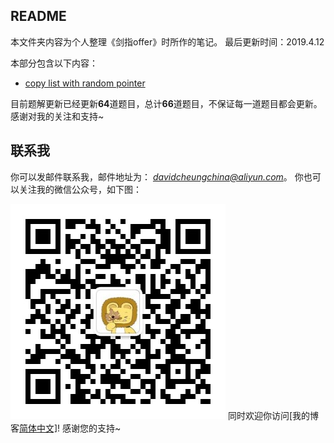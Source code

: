 ## README

本文件夹内容为个人整理《剑指offer》时所作的笔记。 最后更新时间：2019.4.12 

本部分包含以下内容：

-  [copy list with random pointer](https://github.com/dqhplhzz2008/Study-notes/blob/master/leetcode/copy-list-with-random-pointer.md)

目前题解更新已经更新**64**道题目，总计**66**道题目，不保证每一道题目都会更新。感谢对我的关注和支持~

## 联系我

你可以发邮件联系我，邮件地址为： *davidcheungchina@aliyun.com*。
你也可以关注我的微信公众号，如下图：

 [![img](https://github.com/dqhplhzz2008/dqhplhzz2008.github.io/raw/master/weixingongzhonghao.jpg)](https://github.com/dqhplhzz2008/dqhplhzz2008.github.io/raw/master/weixingongzhonghao.jpg) 
同时欢迎你访问[我的博客[简体中文\]](http://www.yushuai.xyz/)! 感谢您的支持~